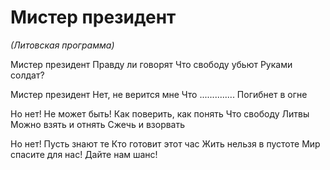 # Мистер президент

*(Литовская программа)*
	 
Мистер президент
Правду ли говорят
Что свободу убьют
Руками солдат?
	 
Мистер президент
Нет, не верится мне
Что ..............
Погибнет в огне

Но нет! Не может быть!
Как поверить, как понять
Что свободу Литвы
Можно взять и отнять
Сжечь и взорвать
	 
Но нет! Пусть знают те
Кто готовит этот час
Жить нельзя в пустоте
Мир спасите для нас!
Дайте нам шанс!

